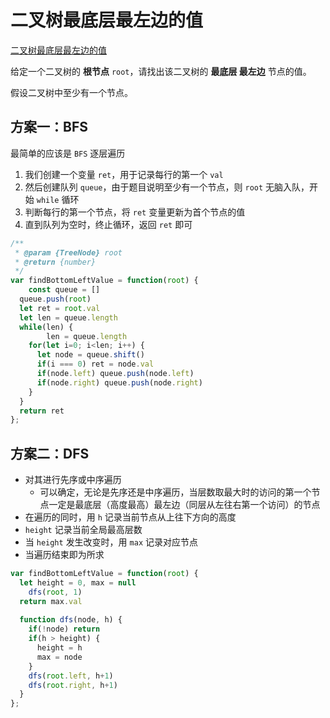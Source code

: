 # 二叉树最底层最左边的值

<a href="https://leetcode.cn/problems/LwUNpT/" target="_blank">二叉树最底层最左边的值</a>

给定一个二叉树的 **根节点** `root`，请找出该二叉树的 **最底层 最左边** 节点的值。

假设二叉树中至少有一个节点。

 

## 方案一：BFS

最简单的应该是 `BFS` 逐层遍历

1. 我们创建一个变量 `ret`，用于记录每行的第一个 `val`
2. 然后创建队列 `queue`，由于题目说明至少有一个节点，则 `root` 无脑入队，开始 `while` 循环
3. 判断每行的第一个节点，将 `ret` 变量更新为首个节点的值
4. 直到队列为空时，终止循环，返回 `ret` 即可

```js
/**
 * @param {TreeNode} root
 * @return {number}
 */
var findBottomLeftValue = function(root) {
	const queue = []
  queue.push(root)
  let ret = root.val
  let len = queue.length
  while(len) {
		len = queue.length
    for(let i=0; i<len; i++) {
      let node = queue.shift()
      if(i === 0) ret = node.val
      if(node.left) queue.push(node.left)
      if(node.right) queue.push(node.right)
    }
  }
  return ret
};
```



## 方案二：DFS

- 对其进行先序或中序遍历
  - 可以确定，无论是先序还是中序遍历，当层数取最大时的访问的第一个节点一定是最底层（高度最高）最左边（同层从左往右第一个访问）的节点
- 在遍历的同时，用 `h` 记录当前节点从上往下方向的高度
- `height` 记录当前全局最高层数
- 当 `height` 发生改变时，用 `max` 记录对应节点
- 当遍历结束即为所求

```js
var findBottomLeftValue = function(root) {
  let height = 0, max = null
	dfs(root, 1)
  return max.val
  
  function dfs(node, h) {
    if(!node) return
    if(h > height) {
      height = h
      max = node
    }
    dfs(root.left, h+1)
    dfs(root.right, h+1)
  }
};
```



















































